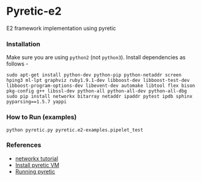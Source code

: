 Pyretic-e2
==========

E2 framework implementation using pyretic

### Installation
Make sure you are using `python2` (not `python3`). Install dependencies as follows -
```
sudo apt-get install python-dev python-pip python-netaddr screen hping3 ml-lpt graphviz ruby1.9.1-dev libboost-dev libboost-test-dev libboost-program-options-dev libevent-dev automake libtool flex bison pkg-config g++ libssl-dev python-all python-all-dev python-all-dbg
sudo pip install networkx bitarray netaddr ipaddr pytest ipdb sphinx pyparsing==1.5.7 yappi
```

### How to Run (examples)
```
python pyretic.py pyretic.e2-examples.pipelet_test
```

### References
* [networkx tutorial](https://networkx.github.io/documentation/latest/tutorial/tutorial.html)
* [Install pyretic VM](https://github.com/frenetic-lang/pyretic/wiki/Building-the-Pyretic-VM)
* [Running pyretic](https://github.com/frenetic-lang/pyretic/wiki/running-pyretic)

